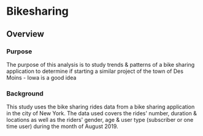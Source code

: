 # Bikesharing
## Overview
### Purpose
The purpose of this analysis is to study trends & patterns of a bike sharing application to determine if starting a similar project of the town of Des Moins - Iowa is a good idea
### Background
This study uses the bike sharing rides data from a bike sharing application in the city of New York. The data used covers the rides' number, duration & locations as well as the riders' gender, age & user type (subscriber or one time user) during the month of August 2019.
